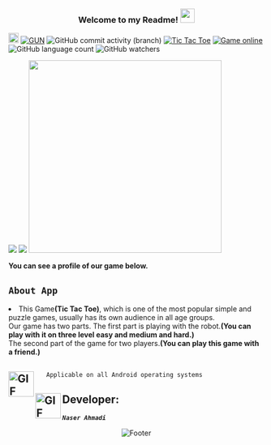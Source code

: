  <h3 align="center">
  
  Welcome to my Readme!
  <img src="https://media.giphy.com/media/hvRJCLFzcasrR4ia7z/giphy.gif" width="28">
</h3>

[<img alt="github" src="https://img.shields.io/badge/github-NARI1108/TIC TAC TOE-8da0cb?logo=github" height="20">](https://github.com/NARI1108/TIC-TAC-TOE)
[![GUN](https://img.shields.io/badge/license-GUN-blue.svg)](https://github.com/NARI1108/TIC-TAC-TOE/blob/TicTacToeAtFristDay/LICENSE)
![GitHub commit activity (branch)](https://img.shields.io/github/commit-activity/y/NARI1108/TIC-TAC-TOE?8da0cb?style=social&logoColor=eb34a8)
[![Tic Tac Toe](https://img.shields.io/badge/Vidoe-TicTacToe-red.svg)](https://github.com/NARI1108/TIC-TAC-TOE/files/11415353/TicTacToe.zip)
[![Game online](https://img.shields.io/badge/Online-TicTacToe-yellow.svg)](https://tic-tac-toe.com/)
![GitHub language count](https://img.shields.io/github/languages/count/NARI1108/TIC-TAC-TOE?color=pink)
![GitHub watchers](https://img.shields.io/github/watchers/NARI1108/TIC-TAC-TOE?labelColor=gray&color=orange)


<img src="https://user-images.githubusercontent.com/125409221/236158217-733c00d8-47f3-449b-a5ab-2e846c664693.mp4">

<img src="https://user-images.githubusercontent.com/125409221/236160691-fe52a9f3-2f3f-4123-8e1c-a98e0432d097.mp4">
<img src="https://encrypted-tbn0.gstatic.com/images?q=tbn:ANd9GcS9tmaNTwDR2EHWDXM-dPEgscQvu8LKQ_K_8TjhImP-WJ05d6aZDhalNZpcnaMpDNjlEQ&usqp=CAU" width="380">


<p><strong>You can see a profile of our game below.</strong></p>

## <code><strong>About App</strong></code> ##

<p><li>This Game<strong>(Tic Tac Toe)</strong>, which is one of the most popular simple and puzzle games, usually has its own audience in all age groups.<br>
Our game has two parts. The first part is playing with the robot.<strong>(You can play with it on three level easy and medium and hard.)</strong><br>
The second part of the game for two players.<strong>(You can play this game with a friend.)</strong><br></li></p>
 

## <img align="left" alt="GIF" height="50px" src="https://www.toptimenet.com/images/setting.gif"/>  
  <ul>
        
       Applicable on all Android operating systems
          
  </ul>

 
## <img align="left" alt="GIF" height="50px" src="https://cdn.dribbble.com/users/2131993/screenshots/4948736/thoughtworks-gif_dribbble.gif"/>    Developer:

   <code><em><strong>Naser Ahmadi</strong></em></code>
          
       
<div align="center">
  <img src="https://readme-typing-svg.herokuapp.com?font=Dancing+Script&size=30&color=F38F02&center=true&vCenter=true&width=300&height=50&lines=Thanks+for+your+visit!;Have+a+nice+day!;" alt="Footer"></img>
  </div>
